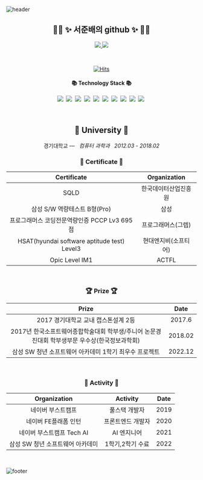 ![header](https://capsule-render.vercel.app/api?type=slice&color=30A9DE&height=60&section=header)


<div align=center>
 
 <h2 align="center">👨‍💻 ✨ 서준배의 github ✨ 👨‍💻</h2>
<p align="center">
    <a href="https://deokisys.github.io/">
        <img src="http://img.shields.io/badge/-Tech%20blog-black?style=flat-square&logo=github&link=https://deokisys.github.io/" />
    </a>
    <a href="https://sixth-soul-f5d.notion.site/56776952969849c0a91e3262471224f5">
      <img src="https://img.shields.io/badge/-portfolio-blue"/>
    </a>
</p>
<br> 

[![Hits](https://hits.seeyoufarm.com/api/count/incr/badge.svg?url=https%3A%2F%2Fgithub.com%2Fdeokisys%2Fhit-counter&count_bg=%2390BBFF&title_bg=%23555555&icon=visualstudio.svg&icon_color=%23FFFFFF&title=hits&edge_flat=false)](https://hits.seeyoufarm.com)
   
<h4 align="center">📚 Technology Stack 📚</h4> 
<p align="center">
  <img src="https://img.shields.io/badge/java-007396?style=flat-square&logo=Java&logoColor=white"/>&nbsp
  <img src="https://img.shields.io/badge/JavaScript-F7DF1E?style=flat-square&logo=javascript&logoColor=black"/>&nbsp
  <img src="https://img.shields.io/badge/Python-3776AB?style=flat-square&logo=Python&logoColor=white"/>&nbsp
  <img src="https://img.shields.io/badge/Node.js-339933?style=flat-square&logo=Node.js&logoColor=white"/>&nbsp
  <img src="https://img.shields.io/badge/Spring-6DB33F?style=flat-square&logo=SpringBoot&logoColor=white"/>&nbsp
  <img src="https://img.shields.io/badge/Express-000000?style=flat-square&logo=Express&logoColor=white"/>&nbsp
  <img src="https://img.shields.io/badge/MySQL-4479A1?style=flat-square&logo=MySQL&logoColor=white"/>&nbsp
  <img src="https://img.shields.io/badge/Ncloud-03C75A?style=flat-square&logo=Naver&logoColor=white"/>&nbsp
  <img src="https://img.shields.io/badge/React-61DAFB?style=flat-square&logo=React&logoColor=black"/>&nbsp
  <img src="https://img.shields.io/badge/Vue.js-4FC08D?style=flat-square&logo=Vue.js&logoColor=white"/>&nbsp

 </p>



</div>
<div align="center">
<br>
<h2 align="center">🏫 University 🏫</h2>
<p align="center">
경기대학교 —  &nbsp; <em>컴퓨터 과학과 &nbsp;   2012.03 - 2018.02</em>
</p>   

<h3 align="center"> 📕 Certificate 📕</h3>

|Certificate|Organization|
|:---:|:---:|
|SQLD|한국데이터산업진흥원|
|삼성 S/W 역량테스트 B형(Pro)|삼성|
|프로그래머스 코딩전문역량인증 PCCP Lv3 695점|프로그래머스(그렙)|
|HSAT(hyundai software aptitude test) Level3|현대엔지비(소프티어)|
|Opic Level IM1|ACTFL|

<br>

<h3 align="center"> 🏆 Prize 🏆</h3>

|Prize|Date|
|:---:|:---:|
|2017 경기대학교 교내 캡스톤설계 2등|2017.6|
|2017년 한국소프트웨어종합학술대회 학부생/주니어 논문경진대회 학부생부문 우수상(한국정보과학회)|2018.02|
|삼성 SW 청년 소프트웨어 아카데미 1학기 최우수 프로젝트|2022.12|

<br>
 
<h3 align="center"> 🧩 Activity 🧩</h3>

|Organization|Activity|Date|
|:---:|:---:|:---:|
|네이버 부스트캠프|풀스택 개발자|2019|
|네이버 FE플래폼 인턴|프론트엔드 개발자|2020|
|네이버 부스트캠프 Tech AI|AI 엔지니어|2021|
|삼성 SW 청년 소프트웨어 아카데미|1학기,2학기 수료|2022|

 <br>
 
</div>








![footer](https://capsule-render.vercel.app/api?type=slice&color=EFDC05&height=40&section=footer)
